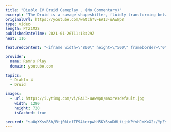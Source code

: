 ```yaml
---
title: "Diablo IV Druid Gameplay . (No Commentary)"
excerpt: "The Druid is a savage shapeshifter, fluidly transforming between the forms of a towering bear or a vicious werewolf to fight alongside the creatures of the wild."
originalUrl: https://youtube.com/watch?v=EA13-uAwWp8
type: video
length: PT21M2S
publishedDateTime: 2021-01-26T11:13:29Z
heat: 116

featuredContent: "<iframe width=\"800\" height=\"500\" frameborder=\"0\" src=\"https://www.youtube.com/embed/EA13-uAwWp8\" allow=\"accelerometer; autoplay; encrypted-media; gyroscope; picture-in-picture\" allowfullscreen></iframe>"

provider:
  name: Ram's Play
  domain: youtube.com

topics:
  - Diablo 4
  - Druid

images:
  - url: https://i.ytimg.com/vi/EA13-uAwWp8/maxresdefault.jpg
    width: 1280
    height: 720
    isCached: true

secured: "su0qXKsvB5h/Rtj0kLofTF94kc+pwhH5KY6suDHLtijtKPfvHJmKxX2z/YpZsTHt9mGrltephNuG1cygYmlykBOrJPFNpGVCfHwxnBd7EmRlFxAOZ6JNLowWo9bJ3XxO227wTrzWD7FPAvl1cNBHWNnqa9xE+n6047OXiVzS47CRLmYYT7C5BXV5gf4kSfZITnjBLV+xkD4juGQW9Pa7n+1Wc7yxh/DzNbiTkzTa5ZhkmJuKaJYFkhcKNO4oI/gLWCL79IOJZHvGo9AQT4Zzw6B1VNKPCPTsKJHABY9f5dMxc+PC9sXCyGwmCStb5u2vD0yyj3k4NS1/3GZfRfZXh0mFWvP534JHmpvLMjSXaJ+aBkGN+lX4a1crM0hPga0U/weupfNb1vUbbXNUM4Yj/uB4QQJsn7dN13Iou55Wta+gemtFoiF4kqEzGaw8YGwL;z3i9j2pVNMR7O2+bc5+EFQ=="
---
```


